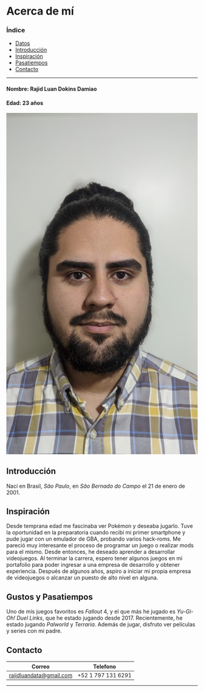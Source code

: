 # Acerca de mí
### Índice
- [Datos](#nombre-rajid-luan-dokins-damiao)
- [Introducción](#introducción)
- [Inspiración](#inspiración)
- [Pasatiempos](#gustos-y-pasatiempos)
- [Contacto](#contacto)
 
---
#### **Nombre:** Rajid Luan Dokins Damiao
#### **Edad:** 23 años
 ![Foto](/IMG%20-%20copia/Foto%20formal.jpg)
## Introducción
 Nací en Brasil, _São Paulo_, en _São Bernado do Campo_ el 21 de enero de 2001. 
 
 ## Inspiración
 Desde temprana edad me fascinaba ver Pokémon y deseaba jugarlo. Tuve la oportunidad en la preparatoria cuando recibí mi primer smartphone y pude jugar con un emulador de GBA, probando varios hack-roms. Me pareció muy interesante el proceso de programar un juego o realizar mods para el mismo. Desde entonces, he deseado aprender a desarrollar videojuegos. Al terminar la carrera, espero tener algunos juegos en mi portafolio para poder ingresar a una empresa de desarrollo y obtener experiencia. Después de algunos años, aspiro a iniciar mi propia empresa de videojuegos o alcanzar un puesto de alto nivel en alguna.
 
 ## Gustos y Pasatiempos
 Uno de mis juegos favoritos es _Fallout_ 4, y el que más he jugado es _Yu-Gi-Oh! Duel Links_, que he estado jugando desde 2017. Recientemente, he estado jugando _Palworld_ y _Terraria_. Además de jugar, disfruto ver películas y series con mi padre.
 
 ## Contacto
 |Correo|Telefono|
 |-|-|
 |rajidluandata@gmail.com|+52 1 797 131 6291|
---